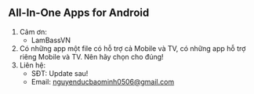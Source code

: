 All-In-One Apps for Android
---------------------------------------------------
1. Cảm ơn:
   - LamBassVN
2. Có những app một file có hỗ trợ cả Mobile và TV, có những app hỗ trợ riêng Mobile và TV. Nên hãy chọn cho đúng!
3. Liên hệ:
   - SĐT: Update sau!
   - Email: nguyenducbaominh0506@gmail.com
